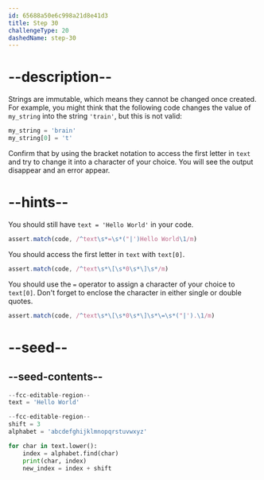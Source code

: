 ```yaml
---
id: 65688a50e6c998a21d8e41d3
title: Step 30
challengeType: 20
dashedName: step-30
---
```


# --description--

Strings are immutable, which means they cannot be changed once created. For example, you might think that the following code changes the value of `my_string` into the string `'train'`, but this is not valid:

```py
my_string = 'brain'
my_string[0] = 't'
```

Confirm that by using the bracket notation to access the first letter in `text` and try to change it into a character of your choice. You will see the output disappear and an error appear.

# --hints--

You should still have `text = 'Hello World'` in your code.

```js
assert.match(code, /^text\s*=\s*("|')Hello World\1/m)
```

You should access the first letter in `text` with `text[0]`.

```js
assert.match(code, /^text\s*\[\s*0\s*\]\s*/m)
```

You should use the `=` operator to assign a character of your choice to `text[0]`. Don't forget to enclose the character in either single or double quotes.

```js
assert.match(code, /^text\s*\[\s*0\s*\]\s*\=\s*("|').\1/m)
```

# --seed--

## --seed-contents--

```py
--fcc-editable-region--
text = 'Hello World'

--fcc-editable-region--
shift = 3
alphabet = 'abcdefghijklmnopqrstuvwxyz'

for char in text.lower():
    index = alphabet.find(char)
    print(char, index)
    new_index = index + shift

```
